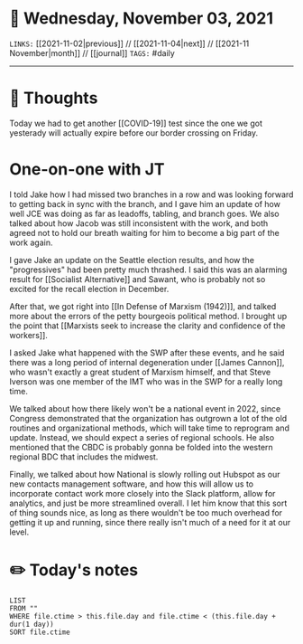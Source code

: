 # 📅 Wednesday, November 03, 2021
`LINKS:` [[2021-11-02|previous]] // [[2021-11-04|next]] // [[2021-11 November|month]] // [[journal]] 
`TAGS:` #daily

---
# 💭 Thoughts
Today we had to get another [[COVID-19]] test since the one we got yesterady will actually expire before our border crossing on Friday. 

# One-on-one with JT
I told Jake how I had missed two branches in a row and was looking forward to getting back in sync with the branch, and I gave him an update of how well JCE was doing as far as leadoffs, tabling, and branch goes. We also talked about how Jacob was still inconsistent with the work, and both agreed not to hold our breath waiting for him to become a big part of the work again.

I gave Jake an update on the Seattle election results, and how the "progressives" had been pretty much thrashed. I said this was an alarming result for [[Socialist Alternative]] and Sawant, who is probably not so excited for the recall election in December. 

After that, we got right into [[In Defense of Marxism (1942)]], and talked more about the errors of the petty bourgeois political method. I brought up the point that [[Marxists seek to increase the clarity and confidence of the workers]]. 

I asked Jake what happened with the SWP after these events, and he said there was a long period of internal degeneration under [[James Cannon]], who wasn't exactly a great student of Marxism himself, and that Steve Iverson was one member of the IMT who was in the SWP for a really long time. 

We talked about how there likely won't be a national event in 2022, since Congress demonstrated that the organization has outgrown a lot of the old routines and organizational methods, which will take time to reprogram and update. Instead, we should expect a series of regional schools. He also mentioned that the CBDC is probably gonna be folded into the western regional BDC that includes the midwest. 

Finally, we talked about how National is slowly rolling out Hubspot as our new contacts management software, and how this will allow us to incorporate contact work more closely into the Slack platform, allow for analytics, and just be more streamlined overall. I let him know that this sort of thing sounds nice, as long as there wouldn't be too much overhead for getting it up and running, since there really isn't much of a need for it at our level. 

# ✏️ Today's notes
```dataview
LIST 
FROM ""
WHERE file.ctime > this.file.day and file.ctime < (this.file.day + dur(1 day))
SORT file.ctime
```
